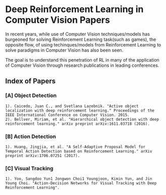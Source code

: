 # Deep Reinforcement Learning in Computer Vision Papers

In recent years, while use of Computer Vision techniques/models has burgeoned
for solving Reinforcement Learning task(such as games), the opposite flow, of
using techinques/models from Reinforcement Learning to solve paradigms in
Computer Vision has also been seen.

The goal is to understand this penetration of RL in many of the application of Computer Vision through research publications in leading conferences. 

## Index of Papers

### [A] Object Detection
	1). Caicedo, Juan C., and Svetlana Lazebnik. "Active object localization with deep reinforcement learning." Proceedings of the IEEE International Conference on Computer Vision. 2015.
	2). Bellver, Miriam, et al. "Hierarchical object detection with deep reinforcement learning." arXiv preprint arXiv:1611.03718 (2016).

### [B] Action Detection
	1). Huang, Jingjia, et al. "A Self-Adaptive Proposal Model for Temporal Action Detection based on Reinforcement Learning." arXiv preprint arXiv:1706.07251 (2017).

### [C] Visual Tracking
	1). Yoo, Sangdoo Yun1 Jongwon Choi1 Youngjoon, Kimin Yun, and Jin Young Choi. "Action-Decision Networks for Visual Tracking with Deep Reinforcement Learning".

